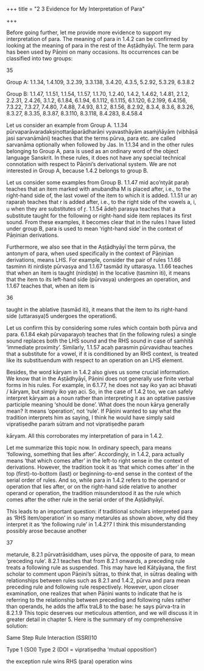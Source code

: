 +++
title = "2 3 Evidence for My Interpretation of Para"

+++

Before going further, let me provide more evidence to support my interpretation of para. The  meaning of para in 1.4.2 can be confirmed by looking at the meaning of para in the rest of the  Aṣṭādhyāyī. The term para has been used by Pāṇini on many occasions. Its occurrences can be  classified into two groups:

35 

Group A: 1.1.34, 1.4.109, 3.2.39, 3.3.138, 3.4.20, 4.3.5, 5.2.92, 5.3.29, 6.3.8.2 

Group B: 1.1.47, 1.1.51, 1.1.54, 1.1.57, 1.1.70, 1.2.40, 1.4.2, 1.4.62, 1.4.81, 2.1.2, 2.2.31,  2.4.26, 3.1.2, 6.1.84, 6.1.94, 6.1.112, 6.1.115, 6.1.120, 6.2.199, 6.4.156, 7.3.22, 7.3.27, 7.4.80,  7.4.88, 7.4.93, 8.1.2, 8.1.56, 8.2.92, 8.3.4, 8.3.6, 8.3.26, 8.3.27, 8.3.35, 8.3.87, 8.3.110, 8.3.118,  8.4.283, 8.4.58.4 

Let us consider an example from Group A. 1.1.34 pūrvaparāvaradakṣiṇottarāparādharāṇi  vyavasthāyām asaṁjñāyām (vibhāṣā jasi sarvanāmāni) teaches that the terms pūrva, para etc.  are called sarvanāma optionally when followed by Jas. In 1.1.34 and in the other rules  belonging to Group A, para is used as an ordinary word of the object language Sanskrit. In  these rules, it does not have any special technical connotation with respect to Pāṇini’s  derivational system. We are not interested in Group A, because 1.4.2 belongs to group B. 

Let us consider some examples from Group B. 1.1.47 mid aco’ntyāt paraḥ teaches that an item  marked with anubandha M is placed after, i.e., to the right-hand side of, the last vowel of the  item to which it is added. 1.1.51 ur aṇ raparaḥ teaches that r is added after, i.e., to the right  side of the vowels a, i, u when they are substitutes of r̥. 1.1.54 ādeḥ parasya teaches that a  substitute taught for the following or right-hand side item replaces its first sound. From these  examples, it becomes clear that in the rules I have listed under group B, para is used to mean  ‘right-hand side’ in the context of Pāṇinian derivations.  

Furthermore, we also see that in the Aṣṭādhyāyī the term pūrva, the antonym of para, when  used specifically in the context of Pāṇinian derivations, means LHS. For example, consider the  pair of rules 1.1.66 tasminn iti nirdiṣṭe pūrvasya and 1.1.67 tasmād ity uttarasya. 1.1.66 teaches  that when an item is taught (nirdiṣṭe) in the locative (tasminn iti), it means that the item to its  left-hand side (pūrvasya) undergoes an operation, and 1.1.67 teaches that, when an item is  

[^2]: Since our focus is not on this group, I have not listed certain rules in which we find compounds or  secondary derivatives containing para. Examples include parasmaipada, parokṣa, aparokṣa, parovara, parama, and paraspara. 

[^3]: The original rule is upasargād anotparaḥ, but Patañjali has suggested that it should be read as  upasargād bahulam. We find the latter version in many recensions. 

[^4]: See Appendix F for the list of sūtras.

36 

taught in the ablative (tasmād iti), it means that the item to its right-hand side (uttarasya)5 undergoes the operation6.  

Let us confirm this by considering some rules which contain both pūrva and para. 6.1.84 ekaḥ pūrvaparayoḥ teaches that (in the following rules) a single sound replaces both the LHS sound  and the RHS sound in case of saṁhitā ‘immediate proximity’. Similarly, 1.1.57 acaḥ parasmin  pūrvavidhau teaches that a substitute for a vowel, if it is conditioned by an RHS context, is  treated like its substituendum with respect to an operation on an LHS element. 

Besides, the word kāryam in 1.4.2 also gives us some crucial information. We know that in the  Aṣṭādhyāyī, Pāṇini does not generally use finite verbal forms in his rules. For example, in  6.1.77, he does not say iko yaṇ aci bhavati / kāryam, but simply iko yaṇ aci. So, in the case of  1.4.2 too, we can safely interpret kāryam as a noun rather than interpreting it as an optative  passive participle meaning ‘should be done’. What does the noun kārya generally mean? It  means ‘operation’, not ‘rule’. If Pāṇini wanted to say what the tradition interprets him as saying,  I think he would have simply said vipratiṣedhe paraṁ sūtram and not vipratiṣedhe paraṁ 

kāryam. All this corroborates my interpretation of para in 1.4.2.  

Let me summarize this topic now. In ordinary speech, para means ‘following, something that  lies after’. Accordingly, in 1.4.2, para actually means ‘that which comes after’ in the left-to right sense in the context of derivations. However, the tradition took it as ‘that which comes  after’ in the top (first)-to-bottom (last) or beginning-to-end sense in the context of the serial  order of rules. And so, while para in 1.4.2 refers to the operand or operation that lies after, or  on the right-hand side relative to another operand or operation, the tradition misunderstood it  as the rule which comes after the other rule in the serial order of the Aṣṭādhyāyī. 

This leads to an important question: if traditional scholars interpreted para as ‘RHS  item/operation’ in so many metarules as shown above, why did they interpret it as ‘the  following rule’ in 1.4.2?7 I think this misunderstanding possibly arose because another  

[^5]: Here uttara is a synonym of para. 

[^6]: These are the traditional interpretations of these two rules. I discuss my interpretations of them in  Appendix B.  

[^7]: While I will discuss this in detail in chapter 6, I must mention here that Kātyāyana mentions that para in 1.4.2 could mean ‘RHS’ in vt. 12 on 6.1.158 anudāttaṁ padam ekavarjam. He says:  śāstraparavipratiṣedhāniyamād vā śabdaparavipratiṣedhāt siddham ‘[in the event of vipratiṣedha between two operations] because it has not been [explicitly] mandated that paratva of rules [alone 

37 

metarule, 8.2.1 pūrvatrāsiddham, uses pūrva, the opposite of para, to mean ‘preceding rule’.  8.2.1 teaches that from 8.2.1 onwards, a preceding rule treats a following rule as suspended.  This may have led Kātyāyana, the first scholar to comment upon Pāṇini’s sūtras, to think that,  in sūtras dealing with relationships between rules such as 8.2.1 and 1.4.2, pūrva and para mean  preceding rule and following rule respectively. However, upon closer examination, one realizes  that when Pāṇini wants to indicate that he is referring to the relationship between preceding  and following rules rather than operands, he adds the affix traL8 to the base: he says pūrva-tra in 8.2.1.9 This topic deserves our meticulous attention, and we will discuss it in greater detail  in chapter 5. Here is the summary of my comprehensive solution: 

Same Step Rule Interaction (SSRI)10 

  

 Type 1 (SOI) Type 2 (DOI = vipratiṣedha ‘mutual opposition’) 

  

 the exception rule wins RHS (para) operation wins 
